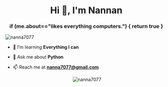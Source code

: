 <h1 align="center">Hi 👋, I'm Nannan</h1>
<h3 align="center">if (me.about=="likes everything computers.") { return true }</h3>

<p align="left"> <img src="https://komarev.com/ghpvc/?username=nanna7077&label=Profile%20views&color=0e75b6&style=flat" alt="nanna7077" /> </p>

- 🌱 I’m learning **Everything I can**

- 💬 Ask me about **Python**

- 📫 Reach me at **nanna7077@gmail.com**



<center><p>&nbsp;<img align="center" src="https://github-readme-stats.vercel.app/api?username=nanna7077&count_private=true&show_icons=true&locale=en" alt="nanna7077" /></p></center>

